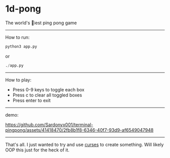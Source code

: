 # 1d-pong

The world's 💩iest ping pong game

---
How to run:

```python
python3 app.py
```

or

```python
./app.py
```

---
How to play:

* Press 0-9 keys to toggle each box
* Press c to clear all toggled boxes
* Press enter to exit

---
demo:

<https://github.com/Sardonyx001/terminal-pingpong/assets/41418470/2fb8b1f8-6346-40f7-93d9-af6549047948>

---

That's all. I just wanted to try and use [curses](https://docs.python.org/3/howto/curses.html "Curses Programming with Python") to create something. Will likely OOP this just for the heck of it.
